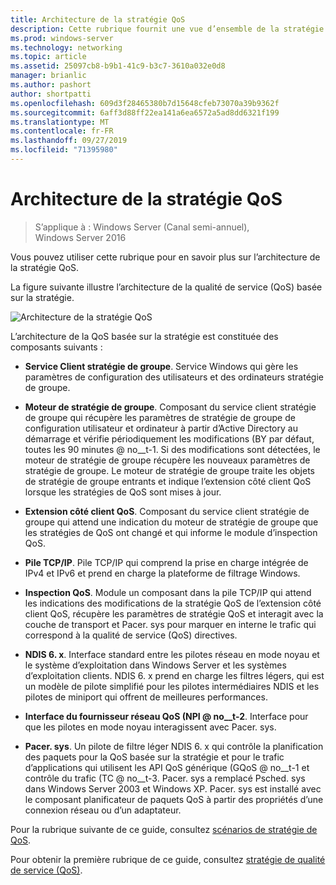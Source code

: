 ```yaml
---
title: Architecture de la stratégie QoS
description: Cette rubrique fournit une vue d’ensemble de la stratégie de qualité de service (QoS), qui vous permet d’utiliser stratégie de groupe pour hiérarchiser la bande passante du trafic réseau d’applications et de services spécifiques dans Windows Server 2016.
ms.prod: windows-server
ms.technology: networking
ms.topic: article
ms.assetid: 25097cb8-b9b1-41c9-b3c7-3610a032e0d8
manager: brianlic
ms.author: pashort
author: shortpatti
ms.openlocfilehash: 609d3f28465380b7d15648cfeb73070a39b9362f
ms.sourcegitcommit: 6aff3d88ff22ea141a6ea6572a5ad8dd6321f199
ms.translationtype: MT
ms.contentlocale: fr-FR
ms.lasthandoff: 09/27/2019
ms.locfileid: "71395980"
---
```

# <a name="qos-policy-architecture"></a>Architecture de la stratégie QoS

>S’applique à : Windows Server (Canal semi-annuel), Windows Server 2016

Vous pouvez utiliser cette rubrique pour en savoir plus sur l’architecture de la stratégie QoS.

La figure suivante illustre l’architecture de la qualité de service (QoS) basée sur la stratégie.

![Architecture de la stratégie QoS](../../media/QoS/QoS-Policy-Architecture.jpg)

L’architecture de la QoS basée sur la stratégie est constituée des composants suivants :

- **Service Client stratégie de groupe**. Service Windows qui gère les paramètres de configuration des utilisateurs et des ordinateurs stratégie de groupe.

- **Moteur de stratégie de groupe**. Composant du service client stratégie de groupe qui récupère les paramètres de stratégie de groupe de configuration utilisateur et ordinateur à partir d’Active Directory au démarrage et vérifie périodiquement les modifications \(BY par défaut, toutes les 90 minutes @ no__t-1. Si des modifications sont détectées, le moteur de stratégie de groupe récupère les nouveaux paramètres de stratégie de groupe. Le moteur de stratégie de groupe traite les objets de stratégie de groupe entrants et indique l’extension côté client QoS lorsque les stratégies de QoS sont mises à jour.

- **Extension côté client QoS**. Composant du service client stratégie de groupe qui attend une indication du moteur de stratégie de groupe que les stratégies de QoS ont changé et qui informe le module d’inspection QoS.

- **Pile TCP/IP**. Pile TCP/IP qui comprend la prise en charge intégrée de IPv4 et IPv6 et prend en charge la plateforme de filtrage Windows. 

- **Inspection QoS**. Module un composant dans la pile TCP/IP qui attend les indications des modifications de la stratégie QoS de l’extension côté client QoS, récupère les paramètres de stratégie QoS et interagit avec la couche de transport et Pacer. sys pour marquer en interne le trafic qui correspond à la qualité de service (QoS) directives.

- **NDIS 6. x**. Interface standard entre les pilotes réseau en mode noyau et le système d’exploitation dans Windows Server et les systèmes d’exploitation clients. NDIS 6. x prend en charge les filtres légers, qui est un modèle de pilote simplifié pour les pilotes intermédiaires NDIS et les pilotes de miniport qui offrent de meilleures performances.

- **Interface du fournisseur réseau QoS \(NPI @ no__t-2**. Interface pour que les pilotes en mode noyau interagissent avec Pacer. sys.

- **Pacer. sys**. Un pilote de filtre léger NDIS 6. x qui contrôle la planification des paquets pour la QoS basée sur la stratégie et pour le trafic d’applications qui utilisent les API QoS générique \(GQoS @ no__t-1 et contrôle du trafic \(TC @ no__t-3. Pacer. sys a remplacé Psched. sys dans Windows Server 2003 et Windows XP. Pacer. sys est installé avec le composant planificateur de paquets QoS à partir des propriétés d’une connexion réseau ou d’un adaptateur.

Pour la rubrique suivante de ce guide, consultez [scénarios de stratégie de QoS](qos-policy-scenarios.md).

Pour obtenir la première rubrique de ce guide, consultez [stratégie de qualité de service (QoS)](qos-policy-top.md).

